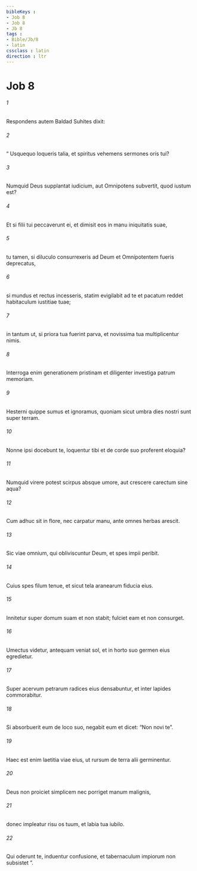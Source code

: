```yaml
---
bibleKeys : 
- Job 8
- Job 8
- Jb 8
tags : 
- Bible/Jb/8
- latin
cssclass : latin
direction : ltr
---
```


# Job 8

###### 1
Respondens autem Baldad Suhites dixit:
###### 2
“ Usquequo loqueris talia, et spiritus vehemens sermones oris tui?
###### 3
Numquid Deus supplantat iudicium, aut Omnipotens subvertit, quod iustum est?
###### 4
Et si filii tui peccaverunt ei, et dimisit eos in manu iniquitatis suae,
###### 5
tu tamen, si diluculo consurrexeris ad Deum et Omnipotentem fueris deprecatus, 
###### 6
si mundus et rectus incesseris, statim evigilabit ad te et pacatum reddet habitaculum iustitiae tuae;
###### 7
in tantum ut, si priora tua fuerint parva, et novissima tua multiplicentur nimis.
###### 8
Interroga enim generationem pristinam et diligenter investiga patrum memoriam.
###### 9
Hesterni quippe sumus et ignoramus, quoniam sicut umbra dies nostri sunt super terram.
###### 10
Nonne ipsi docebunt te, loquentur tibi et de corde suo proferent eloquia?
###### 11
Numquid virere potest scirpus absque umore, aut crescere carectum sine aqua?
###### 12
Cum adhuc sit in flore, nec carpatur manu, ante omnes herbas arescit.
###### 13
Sic viae omnium, qui obliviscuntur Deum, et spes impii peribit.
###### 14
Cuius spes filum tenue, et sicut tela aranearum fiducia eius. 
###### 15
Innitetur super domum suam et non stabit; fulciet eam et non consurget.
###### 16
Umectus videtur, antequam veniat sol, et in horto suo germen eius egredietur.
###### 17
Super acervum petrarum radices eius densabuntur, et inter lapides commorabitur.
###### 18
Si absorbuerit eum de loco suo, negabit eum et dicet: “Non novi te”.
###### 19
Haec est enim laetitia viae eius, ut rursum de terra alii germinentur. 
###### 20
Deus non proiciet simplicem nec porriget manum malignis,
###### 21
donec impleatur risu os tuum, et labia tua iubilo.
###### 22
Qui oderunt te, induentur confusione, et tabernaculum impiorum non subsistet ”.
